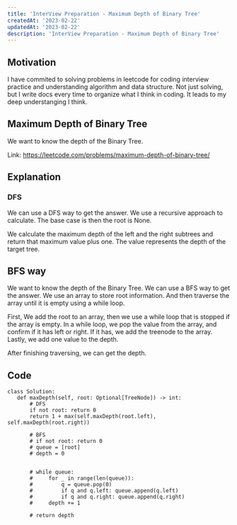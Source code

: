```yaml
---
title: 'InterView Preparation - Maximum Depth of Binary Tree'
createdAt: '2023-02-22'
updatedAt: '2023-02-22'
description: 'InterView Preparation - Maximum Depth of Binary Tree'
---
```


## Motivation

I have commited to solving problems in leetcode for coding interview practice and understanding algorithm and data structure.
Not just solving, but I write docs every time to organize what I think in coding. It leads to my deep understanging I think.

## Maximum Depth of Binary Tree

We want to know the depth of the Binary Tree.

Link: https://leetcode.com/problems/maximum-depth-of-binary-tree/

## Explanation

### DFS

We can use a DFS way to get the answer.
We use a recursive approach to calculate. The base case is then the root is None.

We calculate the maximum depth of the left and the right subtrees and return that maximum value plus one.
The value represents the depth of the target tree.

## BFS way

We want to know the depth of the Binary Tree. We can use a BFS way to get the answer.
We use an array to store root information. And then traverse the array until it is empty using a while loop.

First, We add the root to an array, then we use a while loop that is stopped if the array is empty.
In a while loop, we pop the value from the array, and confirm if it has left or right. If it has, we add the treenode to the array.
Lastly, we add one value to the depth.

After finishing traversing, we can get the depth.

## Code

```
class Solution:
   def maxDepth(self, root: Optional[TreeNode]) -> int:
       # DFS
       if not root: return 0
       return 1 + max(self.maxDepth(root.left), self.maxDepth(root.right))

       # BFS
       # if not root: return 0
       # queue = [root]
       # depth = 0


       # while queue:
       #     for _ in range(len(queue)):
       #         q = queue.pop(0)
       #         if q and q.left: queue.append(q.left)
       #         if q and q.right: queue.append(q.right)
       #     depth += 1

       # return depth
```
